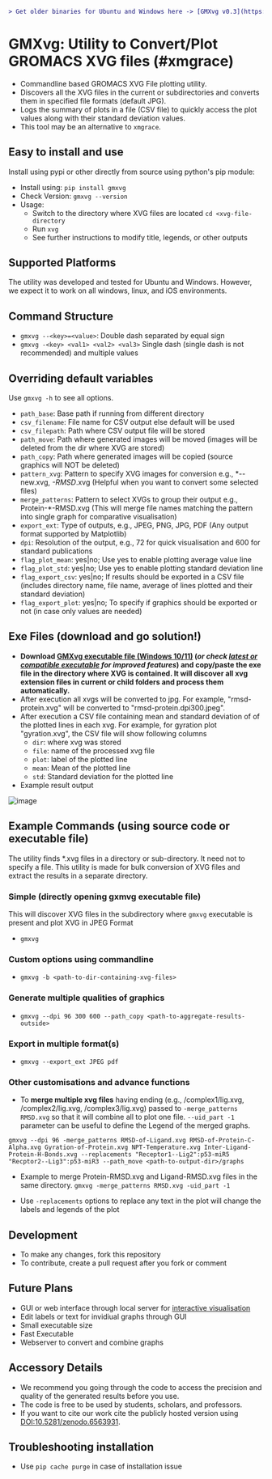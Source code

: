 
```diff
> Get older binaries for Ubuntu and Windows here -> [GMXvg v0.3](https://github.com/TheBiomics/GMXvg/releases/tag/v0.3) .
```

# GMXvg: Utility to Convert/Plot GROMACS XVG files (#xmgrace)

* Commandline based GROMACS XVG File plotting utility.
* Discovers all the XVG files in the current or subdirectories and converts them in specified file formats (default JPG).
* Logs the summary of plots in a file (CSV file) to quickly access the plot values along with their standard deviation values.
* This tool may be an alternative to `xmgrace`.

## Easy to install and use

Install using pypi or other directly from source using python's pip module:

* Install using: `pip install gmxvg`
* Check Version: `gmxvg --version`
* Usage:
  - Switch to the directory where XVG files are located `cd <xvg-file-directory`
  - Run `xvg`
  - See further instructions to modify title, legends, or other outputs

## Supported Platforms

The utility was developed and tested for Ubuntu and Windows. However, we expect it to work on all windows, linux, and iOS environments.

## Command Structure

* `gmxvg --<key>=<value>`: Double dash separated by equal sign
* `gmxvg -<key> <val1> <val2> <val3>` Single dash (single dash is not recommended) and multiple values

## Overriding default variables
Use `gmxvg -h` to see all options.

  * `path_base`: Base path if running from different directory
  * `csv_filename`: File name for CSV output else default will be used
  * `csv_filepath`: Path where CSV output file will be stored
  * `path_move`: Path where generated images will be moved (images will be deleted from the dir where XVG are stored)
  * `path_copy`: Path where generated images will be copied (source graphics will NOT be deleted)
  * `pattern_xvg`: Pattern to specify XVG images for conversion e.g., *--new.xvg, *-RMSD*.xvg (Helpful when you want to convert some selected files)
  * `merge_patterns`: Pattern to select XVGs to group their output e.g., Protein-*-RMSD.xvg (This will merge file names matching the pattern into single graph for comparative visualisation)
  * `export_ext`: Type of outputs, e.g., JPEG, PNG, JPG, PDF (Any output format supported by Matplotlib)
  * `dpi`: Resolution of the output, e.g., 72 for quick visualisation and 600 for standard publications
  * `flag_plot_mean`: yes|no; Use yes to enable plotting average value line
  * `flag_plot_std`: yes|no; Use yes to enable plotting standard deviation line
  * `flag_export_csv`: yes|no; If results should be exported in a CSV file (includes directory name, file name, average of lines plotted and their standard deviation)
  * `flag_export_plot`: yes|no; To specify if graphics should be exported or not (in case only values are needed)

## Exe Files (download and go solution!)

* **Download [GMXvg executable file (Windows 10/11)](https://github.com/TheBiomics/GMXvg/releases/download/v0.3/gmxvg-win-v0.3.exe) (_or check [latest or compatible executable](https://github.com/TheBiomics/GMXvg/releases) for improved features_) and copy/paste the exe file in the directory where XVG is contained. It will discover all xvg extension files in current or child folders and process them automatically.**
* After execution all xvgs will be converted to jpg. For example, "rmsd-protein.xvg" will be converted to "rmsd-protein.dpi300.jpeg".
* After execution a CSV file containing mean and standard deviation of of the plotted lines in each xvg. For example, for gyration plot "gyration.xvg", the CSV file will show following columns
  - `dir`: where xvg was stored
  - `file`: name of the processed xvg file
  - `plot`: label of the plotted line
  - `mean`: Mean of the plotted line
  - `std`: Standard deviation for the plotted line
* Example result output

![image](https://user-images.githubusercontent.com/87003331/168798303-330a9d46-2fed-4a53-b05f-35307b3a939f.png)

## Example Commands (using source code or executable file)

The utility finds *.xvg files in a directory or sub-directory. It need not to specify a file. This utility is made for bulk conversion of XVG files and extract the results in a separate directory.

### Simple (directly opening gxmvg executable file)
This will discover XVG files in the subdirectory where `gmxvg` executable is present and plot XVG in JPEG Format
* `gmxvg`

### Custom options using commandline
* `gmxvg -b <path-to-dir-containing-xvg-files>`

### Generate multiple qualities of graphics
* `gmxvg --dpi 96 300 600 --path_copy <path-to-aggregate-results-outside>`

### Export in multiple format(s)
* `gmxvg --export_ext JPEG pdf`

### Other customisations and advance functions

* To **merge multiple xvg files** having ending (e.g., /complex1/lig.xvg, /complex2/lig.xvg, /complex3/lig.xvg) passed to `-merge_patterns RMSD.xvg` so that it will combine all to plot one file. `--uid_part -1` parameter can be useful to define the Legend of the merged graphs.

```gmxvg --dpi 96 -merge_patterns RMSD-of-Ligand.xvg RMSD-of-Protein-C-Alpha.xvg Gyration-of-Protein.xvg NPT-Temperature.xvg Inter-Ligand-Protein-H-Bonds.xvg --replacements "Receptor1--Lig2":p53-miR5 "Recptor2--Lig3":p53-miR3 --path_move <path-to-output-dir>/graphs```

* Example to merge Protein-RMSD.xvg and Ligand-RMSD.xvg files in the same directory.
```gmxvg -merge_patterns RMSD.xvg -uid_part -1```

* Use `-replacements` options to replace any text in the plot will change the labels and legends of the plot

## Development

* To make any changes, fork this repository
* To contribute, create a pull request after you fork or comment

## Future Plans

* GUI or web interface through local server for [interactive visualisation](https://www.chartjs.org/docs/latest/samples/animations/progressive-line.html)
* Edit labels or text for invidiual graphs through GUI
* Small executable size
* Fast Executable
* Webserver to convert and combine graphs

## Accessory Details
* We recommend you going through the code to access the precision and quality of the generated results before you use.
* The code is free to be used by students, scholars, and professors.
* If you want to cite our work cite the publicly hosted version using [DOI:10.5281/zenodo.6563931](https://dx.doi.org/10.5281/zenodo.6563931).

## Troubleshooting installation

* Use `pip cache purge` in case of installation issue
